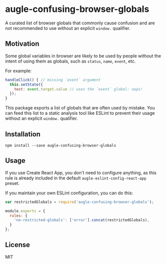 # augle-confusing-browser-globals

A curated list of browser globals that commonly cause confusion and are not recommended to use without an explicit `window.` qualifier.

## Motivation

Some global variables in browser are likely to be used by people without the intent of using them as globals, such as `status`, `name`, `event`, etc.

For example:

```js
handleClick() { // missing `event` argument
  this.setState({
  	text: event.target.value // uses the `event` global: oops!
  });
}
```

This package exports a list of globals that are often used by mistake. You can feed this list to a static analysis tool like ESLint to prevent their usage without an explicit `window.` qualifier.


## Installation

```
npm install --save augle-confusing-browser-globals
```


## Usage

If you use Create React App, you don't need to configure anything, as this rule is already included in the default `augle-eslint-config-react-app` preset.

If you maintain your own ESLint configuration, you can do this:

```js
var restrictedGlobals = require('augle-confusing-browser-globals');

module.exports = {
  rules: {
    'no-restricted-globals': ['error'].concat(restrictedGlobals),
  }
};
```


## License

MIT
